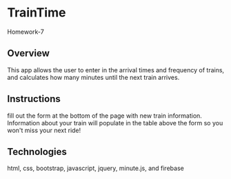 # TrainTime
Homework-7

## Overview

This app allows the user to enter in the arrival times and frequency of trains, and calculates how many minutes until the next train arrives.

## Instructions

fill out the form at the bottom of the page with new train information. Information about your train will populate in the table above the form so you won't miss your next ride!

## Technologies

html, css, bootstrap, javascript, jquery, minute.js, and firebase